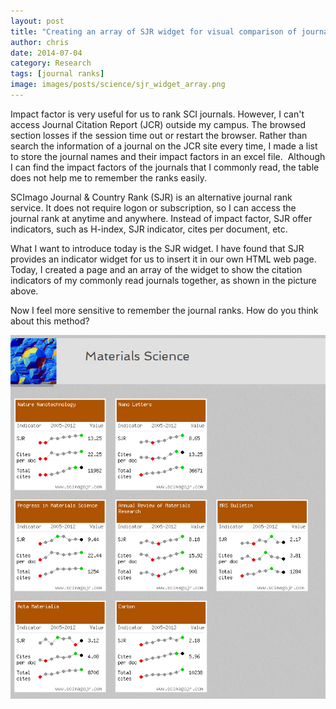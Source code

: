 ```yaml
---
layout: post
title: "Creating an array of SJR widget for visual comparison of journal ranks"
author: chris
date: 2014-07-04
category: Research
tags: [journal ranks]
image: images/posts/science/sjr_widget_array.png
---
```


Impact factor is very useful for us to rank SCI journals. However, I can't access Journal Citation Report (JCR) outside my campus. The browsed section losses if the session time out or restart the browser. Rather than search the information of a journal on the JCR site every time, I made a list to store the journal names and their impact factors in an excel file.  Although I can find the impact factors of the journals that I commonly read, the table does not help me to remember the ranks easily.

SCImago Journal & Country Rank (SJR) is an alternative journal rank service. It does not require logon or subscription, so I can access the journal rank at anytime and anywhere. Instead of impact factor, SJR offer indicators, such as H-index, SJR indicator, cites per document, etc.

<!--more-->

What I want to introduce today is the SJR widget. I have found that SJR provides an indicator widget for us to insert it in our own HTML web page. Today, I created a page and an array of the widget to show the citation indicators of my commonly read journals together, as shown in the picture above.

Now I feel more sensitive to remember the journal ranks. How do you think about this method?

![SJR widget array](/images/posts/science/sjr_widget_array.png)